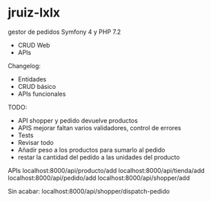 # jruiz-lxlx
gestor de pedidos Symfony 4 y PHP 7.2
- CRUD Web
- APIs

Changelog:

- Entidades
- CRUD básico
- APIs funcionales

TODO:
- API shopper y pedido devuelve productos
- APIS mejorar faltan varios validadores, control de errores
- Tests
- Revisar todo
- Añadir peso a los productos para sumarlo al pedido
- restar la cantidad del pedido a las unidades del producto


APIs
localhost:8000/api/producto/add
localhost:8000/api/tienda/add
localhost:8000/api/pedido/add
localhost:8000/api/shopper/add

Sin acabar:
localhost:8000/api/shopper/dispatch-pedido

